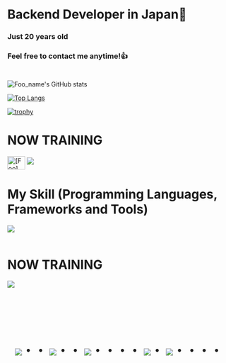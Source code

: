 # Backend Developer in Japan👋
### Just 20 years old 
### Feel free to contact me anytime!👍
#
![Foo_name's GitHub stats](https://github-readme-stats.vercel.app/api?username=taka392&show_icons=true&theme=vue-dark)

[![Top Langs](https://github-readme-stats.vercel.app/api/top-langs/?username=taka392&layout=compact&theme=vue-dark)](https://github.com/anuraghazra/github-readme-stats)

[![trophy](https://github-profile-trophy.vercel.app/?username=taka392&theme=discord)](https://github.com/ryo-ma/github-profile-trophy)


# NOW TRAINING

<p align="left">
<a href="https://twitter.com/[Foo]" target="blank"><img align="center" src="https://raw.githubusercontent.com/rahuldkjain/github-profile-readme-generator/master/src/images/icons/Social/twitter.svg" alt="[Foo]" height="30" width="40" /></a>
<a href="[Foo_email]"><img src="https://img.shields.io/badge/Gmail-d14836?style=flat-square&logo=Gmail&logoColor=white&link=[Foo_email]"/></a>
</p>



# My Skill (Programming Languages, Frameworks and Tools)

<img src="https://skillicons.dev/icons?i=html,css,mysql,github,vscode,,discord,php,gutlab,jquery,aws" /> <br /><br />
  
# NOW TRAINING

<img src="https://skillicons.dev/icons?i=react,next,typescript,mysql,laravel,docker,vscode,github" /> <br /><br />


<!-- --------------------------------- :) ---------------------------------- -->

<br><br><br>

<div align="center">
    <h1>
        <img src="https://user-images.githubusercontent.com/44926913/175852850-3fb6c715-1856-41ff-8c1f-94ce3b03b458.gif">・・
        <img src="https://user-images.githubusercontent.com/44926913/175853109-f8850656-6704-4a8a-bee6-9aca154d929b.gif">・・
        <img src="https://user-images.githubusercontent.com/44926913/175853154-5449d974-975e-44a6-ab84-a86031265e40.gif">・・・・
        <img src="https://user-images.githubusercontent.com/44926913/175853109-f8850656-6704-4a8a-bee6-9aca154d929b.gif">・
        <img src="https://user-images.githubusercontent.com/44926913/175853154-5449d974-975e-44a6-ab84-a86031265e40.gif">・・・・
    </h1>
  </div>
<br><br><br>
